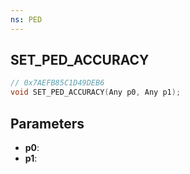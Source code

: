 ```yaml
---
ns: PED
---
```

## SET_PED_ACCURACY

```c
// 0x7AEFB85C1D49DEB6
void SET_PED_ACCURACY(Any p0, Any p1);
```

## Parameters
* **p0**:
* **p1**:
